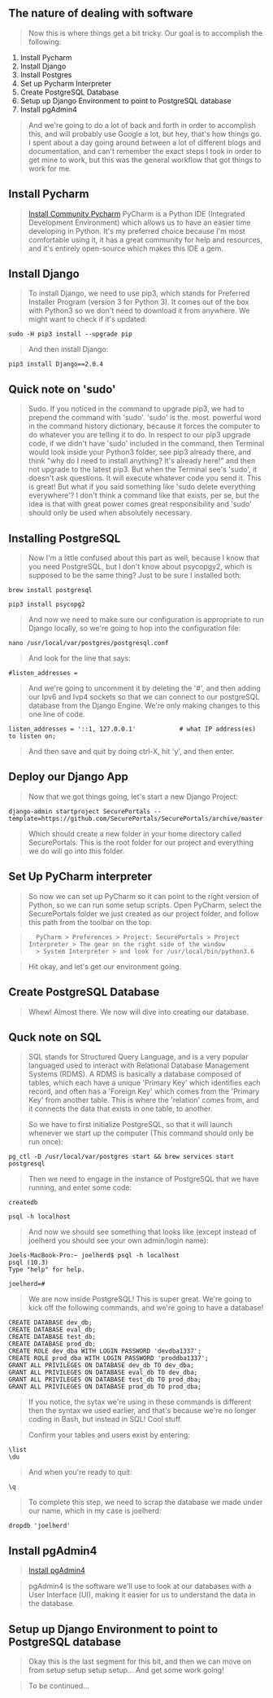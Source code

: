 ## The nature of dealing with software
>Now this is where things get a bit tricky. Our goal is to accomplish the following:

1. Install Pycharm
2. Install Django
3. Install Postgres
4. Set up Pycharm Interpreter
5. Create PostgreSQL Database
6. Setup up Django Environment to point to PostgreSQL database
7. Install pgAdmin4

>And we're going to do a lot of back and forth in order to accomplish this, and will probably use Google a lot, but hey, that's how things go. I spent about a day going around between a lot of different blogs and documentation, and can't remember the exact steps I took in order to get mine to work, but this was the general workflow that got things to work for me.

## Install Pycharm

>[Install Community Pycharm](https://www.jetbrains.com/pycharm/download/#section=mac)
>PyCharm is a Python IDE (Integrated Development Environment) which allows us to have an easier time developing in Python. It's my preferred choice because I'm most comfortable using it, it has a great community for help and resources, and it's entirely open-source which makes this IDE a gem. 

## Install Django

>To install Django, we need to use pip3, which stands for Preferred Installer Program (version 3 for Python 3). It comes out of the box with Python3 so we don't need to download it from anywhere. We might want to check if it's updated:

```bsh
sudo -H pip3 install --upgrade pip
```

>And then install Django:

```bsh
pip3 install Django==2.0.4
```

## Quick note on 'sudo'

>Sudo. If you noticed in the command to upgrade pip3, we had to prepend the command with 'sudo'. 'sudo' is the. most. powerful word in the command history dictionary, because it forces the computer to do whatever you are telling it to do. In respect to our pip3 upgrade code, if we didn't have 'sudo' included in the command, then Terminal would look inside your Python3 folder, see pip3 already there, and think "why do I need to install anything? It's already here!" and then not upgrade to the latest pip3. But when the Terminal see's 'sudo', it doesn't ask questions. It will execute whatever code you send it. This is great! But what if you said something like 'sudo delete everything everywhere'? I don't think a command like that exists, per se, but the idea is that with great power comes great responsibility and 'sudo' should only be used when absolutely necessary. 

## Installing PostgreSQL

>Now I'm a little confused about this part as well, because I know that you need PostgreSQL, but I don't know about psycopgy2, which is supposed to be the same thing? Just to be sure I installed both:

```bsh
brew install postgresql
```

```bsh
pip3 install psycopg2
```

>And now we need to make sure our configuration is appropriate to run Django locally, so we're going to hop into the configuration file:

```bsh
nano /usr/local/var/postgres/postgresql.conf
```

>And look for the line that says:

```bsh
#listen_addresses =
```

>And we're going to uncomment it by deleting the '#', and then adding our Ipv6 and Ivp4 sockets so that we can connect to our postgreSQL database from the Django Engine. We're only making changes to this one line of code.

```bsh
listen_addresses = '::1, 127.0.0.1'            # what IP address(es) to listen on;
```

>And then save and quit by doing ctrl-X, hit 'y', and then enter. 

## Deploy our Django App

>Now that we got things going, let's start a new Django Project:

```bsh
django-admin startproject SecurePortals --template=https://github.com/SecurePortals/SecurePortals/archive/master.zip
```

>Which should create a new folder in your home directory called SecurePortals. This is the root folder for our project and everything we do will go into this folder. 

## Set Up PyCharm interpreter

>So now we can set up PyCharm so it can point to the right version of Python, so we can run some setup scripts. Open PyCharm, select the SecurePortals folder we just created as our project folder, and follow this path from the toolbar on the top:

>       PyCharm > Preferences > Project: SecurePortals > Project Interpreter > The gear on the right side of the window
>       > System Interpreter > and look for /usr/local/bin/python3.6

>Hit okay, and let's get our environment going.

## Create PostgreSQL Database

>Whew! Almost there. We now will dive into creating our database.

## Quck note on SQL

>SQL stands for Structured Query Language, and is a very popular languaged used to interact with Relational Database Management Systems (RDMS). A RDMS is basically a database composed of tables, which each have a unique 'Primary Key' which identifies each record, and often has a 'Foreign Key' which comes from the 'Primary Key' from another table. This is where the 'relation' comes from, and it connects the data that exists in one table, to another. 

>So we have to first initialize PostgreSQL, so that it will launch whenever we start up the computer (This command should only be run once):

```bsh
pg_ctl -D /usr/local/var/postgres start && brew services start postgresql
```

>Then we need to engage in the instance of PostgreSQL that we have running, and enter some code:

```bsh
createdb
```
```bsh
psql -h localhost
```

>And now we should see something that looks like (except instead of joelherd you should see your own admin/login name):

```bsh
Joels-MacBook-Pro:~ joelherd$ psql -h localhost
psql (10.3)
Type "help" for help.

joelherd=# 
```

>We are now inside PostgreSQL! This is super great. We're going to kick off the following commands, and we're going to have a database!

```bsh
CREATE DATABASE dev_db;
CREATE DATABASE eval_db;
CREATE DATABASE test_db;
CREATE DATABASE prod_db;
CREATE ROLE dev_dba WITH LOGIN PASSWORD 'devdba1337';
CREATE ROLE prod_dba WITH LOGIN PASSWORD 'proddba1337';
GRANT ALL PRIVILEGES ON DATABASE dev_db TO dev_dba;
GRANT ALL PRIVILEGES ON DATABASE eval_db TO dev_dba;
GRANT ALL PRIVILEGES ON DATABASE test_db TO prod_dba;
GRANT ALL PRIVILEGES ON DATABASE prod_db TO prod_dba;
```

>If you notice, the sytax we're using in these commands is different then the syntax we used earlier, and that's because we're no longer coding in Bash, but instead in SQL! Cool stuff.

>Confirm your tables and users exist by entering:

```bsh
\list
\du
```

>And when you're ready to quit:

```bsh
\q
```

>To complete this step, we need to scrap the database we made under our name, which in my case is joelherd:

```bsh
dropdb 'joelherd'
```

## Install pgAdmin4

>[Install pgAdmin4](https://www.postgresql.org/ftp/pgadmin/pgadmin4/v3.0/macos/)

>pgAdmin4 is the software we'll use to look at our databases with a User Interface (UI), making it easier for us to understand the data in the database. 

## Setup up Django Environment to point to PostgreSQL database

>Okay this is the last segment for this bit, and then we can move on from setup setup setup setup... And get some work going!

>To be continued...

